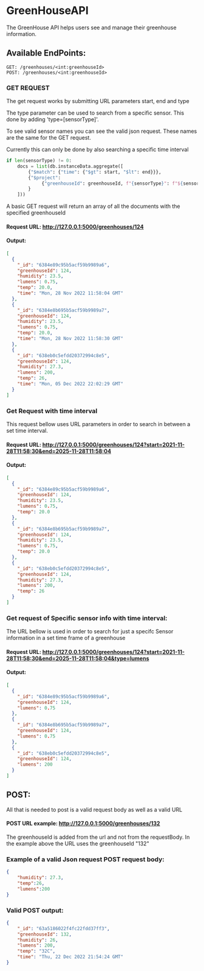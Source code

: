 # GreenHouseAPI
The GreenHouse API helps users see and manage their greenhouse information. 

## Available EndPoints:

```
GET: /greenhouses/<int:greenhouseId>
POST: /greenhouses/<int:greenhouseId>
```

### GET REQUEST
The get request works by submitting URL parameters start, end and type

The type parameter can be used to search from a specific sensor. 
This done by adding 'type=[sensorType]'. 

To see valid sensor names you can see the valid json request.
These names are the same for the GET request.

Currently this can only be done by also searching a specific time interval

```python
if len(sensorType) != 0:
    docs = list(db.instanceData.aggregate([
        {"$match": {"time": {"$gt": start, "$lt": end}}},
        {"$project":
             {"greenhouseId": greenhouseId, f"{sensorType}": f"${sensorType}"}
        }
    ]))
```

A basic GET request will return an array of all the documents with the specified greenhouseId

#### Request URL: http://127.0.0.1:5000/greenhouses/124
#### Output:
```json
[
  {
    "_id": "6384e89c95b5acf59b9989a6",
    "greenhouseId": 124,
    "humidity": 23.5,
    "lumens": 0.75,
    "temp": 20.0,
    "time": "Mon, 28 Nov 2022 11:58:04 GMT"
  },
  {
    "_id": "6384e8b695b5acf59b9989a7",
    "greenhouseId": 124,
    "humidity": 23.5,
    "lumens": 0.75,
    "temp": 20.0,
    "time": "Mon, 28 Nov 2022 11:58:30 GMT"
  },
  {
    "_id": "638eb0c5efdd20372994c8e5",
    "greenhouseId": 124,
    "humidity": 27.3,
    "lumens": 200,
    "temp": 26,
    "time": "Mon, 05 Dec 2022 22:02:29 GMT"
  }
]
```
### Get Request with time interval
This request bellow uses URL parameters in order to search in between a set time interval.


#### Request URL: http://127.0.0.1:5000/greenhouses/124?start=2021-11-28T11:58:30&end=2025-11-28T11:58:04
#### Output:
```json
[
  {
    "_id": "6384e89c95b5acf59b9989a6",
    "greenhouseId": 124,
    "humidity": 23.5,
    "lumens": 0.75,
    "temp": 20.0
  },
  {
    "_id": "6384e8b695b5acf59b9989a7",
    "greenhouseId": 124,
    "humidity": 23.5,
    "lumens": 0.75,
    "temp": 20.0
  },
  {
    "_id": "638eb0c5efdd20372994c8e5",
    "greenhouseId": 124,
    "humidity": 27.3,
    "lumens": 200,
    "temp": 26
  }
]
```
### Get request of Specific sensor info with time interval:
The URL bellow is used in order to search for just a specifc Sensor information in a set time frame of
a greenhouse

#### Request URL: http://127.0.0.1:5000/greenhouses/124?start=2021-11-28T11:58:30&end=2025-11-28T11:58:04&type=lumens
#### Output:

```json
[
  {
    "_id": "6384e89c95b5acf59b9989a6",
    "greenhouseId": 124,
    "lumens": 0.75
  },
  {
    "_id": "6384e8b695b5acf59b9989a7",
    "greenhouseId": 124,
    "lumens": 0.75
  },
  {
    "_id": "638eb0c5efdd20372994c8e5",
    "greenhouseId": 124,
    "lumens": 200
  }
]
```

## POST:

All that is needed to post is a valid request body as well as a valid 
URL

#### POST URL example: http://127.0.0.1:5000/greenhouses/132

The greenhouseId is added from the url and not from the requestBody.
In the example above the URL uses the greenhouseId "132"




### Example of a valid Json request POST request body:
```json
{
    "humidity": 27.3,
    "temp":26,
    "lumens":200
}
```

### Valid POST output:
```json
{
    "_id": "63a5186022f4fc22fdd37ff3",
    "greenhouseId": 132,
    "humidity": 26,
    "lumens": 200,
    "temp": "32C",
    "time": "Thu, 22 Dec 2022 21:54:24 GMT"
}
```
